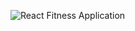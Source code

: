 ![React Fitness Application](https://github.com/yoseflakew25/car_showcase/blob/master/68747470733a2f2f692e6962622e636f2f477876464a445a2f5468756d626e61696c2e706e67_cleanup%20(1).png)
